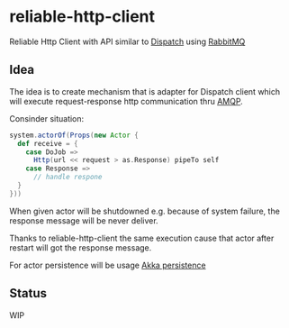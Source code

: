 # reliable-http-client

Reliable Http Client with API similar to [Dispatch](http://dispatch.databinder.net/Dispatch.html) using [RabbitMQ](https://www.rabbitmq.com)

## Idea

The idea is to create mechanism that is adapter for Dispatch client which will execute request-response http communication thru [AMQP](https://en.wikipedia.org/wiki/Advanced_Message_Queuing_Protocol).

Consinder situation:

```scala
system.actorOf(Props(new Actor {
  def receive = {
    case DoJob =>
      Http(url << request > as.Response) pipeTo self
    case Response =>
      // handle respone
  }
}))
```

When given actor will be shutdowned e.g. because of system failure, the response message will be never deliver.

Thanks to reliable-http-client the same execution cause that actor after restart will got the response message.

For actor persistence will be usage [Akka persistence](http://doc.akka.io/docs/akka/snapshot/scala/persistence.html)

## Status

WIP
